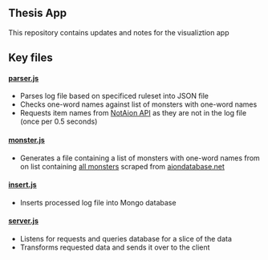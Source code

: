 ## Thesis App
This repository contains updates and notes for the visualiztion app

## Key files

#### [parser.js](https://github.com/neuralism/thesis-app/blob/master/parser.js)
- Parses log file based on specificed ruleset into JSON file
- Checks one-word names against list of monsters with one-word names
- Requests item names from [NotAion API](http://api.notaion.com/) as they are not in the log file (once per 0.5 seconds)

#### [monster.js](https://github.com/neuralism/thesis-app/blob/master/monster.js)
- Generates a file containing a list of monsters with one-word names from on list containing [all monsters]() scraped from [aiondatabase.net](http://aiondatabase.net)

#### [insert.js](https://github.com/neuralism/thesis-app/blob/master/insert.js)
- Inserts processed log file into Mongo database

#### [server.js]((https://github.com/neuralism/thesis-app/blob/master/server.js))
- Listens for requests and queries database for a slice of the data
- Transforms requested data and sends it over to the client

